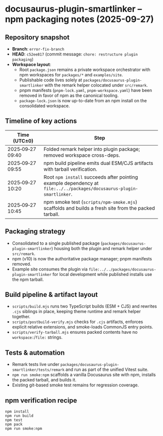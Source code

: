 # docusaurus-plugin-smartlinker – npm packaging notes (2025-09-27)

## Repository snapshot
- **Branch**: `error-fix-branch`
- **HEAD**: `c52ee817` (commit message: `chore: restructure plugin packaging`)
- **Workspace layout**:
  - Root `package.json` remains a private workspace orchestrator with npm workspaces for `packages/*` and `examples/site`.
  - Publishable code lives solely at `packages/docusaurus-plugin-smartlinker` with the remark helper colocated under `src/remark`.
  - pnpm manifests (`pnpm-lock.yaml`, `pnpm-workspace.yaml`) have been removed in favor of npm as the canonical tooling.
  - `package-lock.json` is now up-to-date from an npm install on the consolidated workspace.

## Timeline of key actions
| Time (UTC±0) | Step |
| --- | --- |
| 2025‑09‑27 09:40 | Folded remark helper into plugin package; removed workspace cross-deps. |
| 2025‑09‑27 09:55 | npm build pipeline emits dual ESM/CJS artifacts with tarball verification. |
| 2025‑09‑27 10:20 | Root `npm install` succeeds after pointing example dependency at `file:../../packages/docusaurus-plugin-smartlinker`. |
| 2025‑09‑27 10:45 | npm smoke test (`scripts/npm-smoke.mjs`) scaffolds and builds a fresh site from the packed tarball. |

## Packaging strategy
- Consolidated to a single published package (`packages/docusaurus-plugin-smartlinker`) housing both the plugin and remark helper under `src/remark`.
- npm (v10) is now the authoritative package manager; pnpm manifests removed.
- Example site consumes the plugin via `file:../../packages/docusaurus-plugin-smartlinker` for local development while published installs use the npm tarball.

## Build pipeline & artifact layout
- `scripts/build.mjs` runs two TypeScript builds (ESM + CJS) and rewrites `.cjs` siblings in place, keeping theme runtime and remark helper together.
- `scripts/postbuild-verify.mjs` checks for `.cjs` artifacts, enforces explicit relative extensions, and smoke-loads CommonJS entry points.
- `scripts/verify-tarball.mjs` ensures packed contents have no `workspace:`/`file:` strings.

## Tests & automation
- Remark tests live under `packages/docusaurus-plugin-smartlinker/tests/remark` and run as part of the unified Vitest suite.
- `npm run smoke:npm` scaffolds a vanilla Docusaurus site with npm, installs the packed tarball, and builds it.
- Existing git-based smoke test remains for regression coverage.

## npm verification recipe
```
npm install
npm run build
npm test
npm pack
npm run smoke:npm
```
